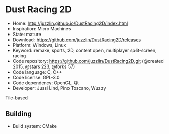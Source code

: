 # Dust Racing 2D

- Home: http://juzzlin.github.io/DustRacing2D/index.html
- Inspiration: Micro Machines
- State: mature
- Download: https://github.com/juzzlin/DustRacing2D/releases
- Platform: Windows, Linux
- Keyword: remake, sports, 2D, content open, multiplayer split-screen, racing
- Code repository: https://github.com/juzzlin/DustRacing2D.git (@created 2015, @stars 223, @forks 57)
- Code language: C, C++
- Code license: GPL-3.0
- Code dependency: OpenGL, Qt
- Developer: Jussi Lind, Pino Toscano, Wuzzy

Tile-based

## Building

- Build system: CMake
